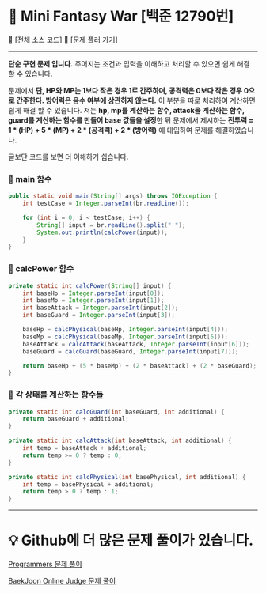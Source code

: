 # :page_facing_up: Mini Fantasy War [백준 12790번]

:link: [[전체 소스 코드]](https://github.com/seungrokoh/Beakjoon_OnlineJudge/blob/master/%2312790/12790.java)
:link: [[문제 풀러 가기]](https://www.acmicpc.net/problem/12790)
***
**단순 구현 문제 입니다.** 주어지는 조건과 입력을 이해하고 처리할 수 있으면 쉽게 해결 할 수 있습니다.

문제에서 **단, HP와 MP는 1보다 작은 경우 1로 간주하며, 공격력은 0보다 작은 경우 0으로 간주한다. 방어력은 음수 여부에 상관하지 않는다.** 이 부분을 따로 처리하여 계산하면 쉽게 해결 할 수 있습니다. 저는 **hp, mp를 계산하는 함수, attack을 계산하는 함수, guard를 계산하는 함수를 만들어 base 값들을 설정**한 뒤 문제에서 제시하는 **전투력 = 1 * (HP) + 5 * (MP) + 2 * (공격력) + 2 * (방어력)** 에 대입하여 문제를 해결하였습니다.

글보단 코드를 보면 더 이해하기 쉽습니다.

### __:seedling: main 함수__

```java
public static void main(String[] args) throws IOException {
    int testCase = Integer.parseInt(br.readLine());

    for (int i = 0; i < testCase; i++) {
        String[] input = br.readLine().split(" ");
        System.out.println(calcPower(input));
    }
}
```

### __:seedling: calcPower 함수__

```java
private static int calcPower(String[] input) {
    int baseHp = Integer.parseInt(input[0]);
    int baseMp = Integer.parseInt(input[1]);
    int baseAttack = Integer.parseInt(input[2]);
    int baseGuard = Integer.parseInt(input[3]);

    baseHp = calcPhysical(baseHp, Integer.parseInt(input[4]));
    baseMp = calcPhysical(baseMp, Integer.parseInt(input[5]));
    baseAttack = calcAttack(baseAttack, Integer.parseInt(input[6]));
    baseGuard = calcGuard(baseGuard, Integer.parseInt(input[7]));

    return baseHp + (5 * baseMp) + (2 * baseAttack) + (2 * baseGuard);
}
```

### __:seedling: 각 상태를 계산하는 함수들__

```java
private static int calcGuard(int baseGuard, int additional) {
    return baseGuard + additional;
}

private static int calcAttack(int baseAttack, int additional) {
    int temp = baseAttack + additional;
    return temp >= 0 ? temp : 0;
}

private static int calcPhysical(int basePhysical, int additional) {
    int temp = basePhysical + additional;
    return temp > 0 ? temp : 1;
}
```
***
# __:bulb: Github에 더 많은 문제 풀이가 있습니다.__
[Programmers 문제 풀이 ](https://github.com/seungrokoh/TIL/Algorithm)

[BaekJoon Online Judge 문제 풀이](https://github.com/seungrokoh/Beakjoon_OnlineJudge)
